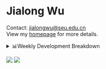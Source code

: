 #  Jialong Wu

Contact: jialongwu@seu.edu.cn<br>
View my [homepage](https://callanwu.github.io/) for more details.

<details><summary>📊Weekly Development Breakdown</summary>

<!--START_SECTION:waka-->

```txt
From: 11 September 2024 - To: 18 September 2024

Total Time: 8 hrs 42 mins

Python       4 hrs 45 mins   █████████████▓░░░░░░░░░░░   54.71 %
Bash         1 hr 59 mins    █████▓░░░░░░░░░░░░░░░░░░░   22.91 %
Other        31 mins         █▓░░░░░░░░░░░░░░░░░░░░░░░   06.06 %
Text         27 mins         █▒░░░░░░░░░░░░░░░░░░░░░░░   05.25 %
JSON         19 mins         █░░░░░░░░░░░░░░░░░░░░░░░░   03.81 %
```

<!--END_SECTION:waka-->

[![wakatime](https://wakatime.com/badge/user/c6720b29-9431-4a60-bc9d-e1fb2b6bd65f.svg)](https://wakatime.com/@c6720b29-9431-4a60-bc9d-e1fb2b6bd65f)
</details>

[![](https://img.shields.io/badge/Google%20Scholar-4385FE.svg?&color=d6d6d6&style=flat-square&logo=google-scholar)](https://scholar.google.com/citations?user=6eg2m4YAAAAJ)
![](https://komarev.com/ghpvc/?username=callanwu)
